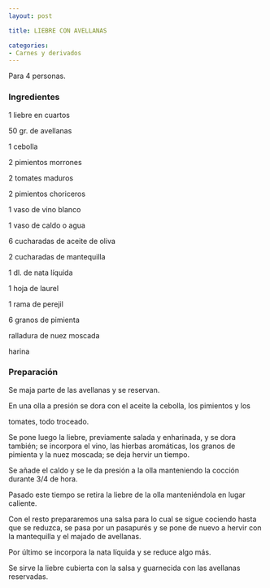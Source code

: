 ```yaml
---
layout: post

title: LIEBRE CON AVELLANAS

categories:
- Carnes y derivados
---
```

Para 4 personas.

<h3>Ingredientes</h3>

1 liebre en cuartos

50 gr. de avellanas

1 cebolla

2 pimientos morrones

2 tomates maduros

2 pimientos choriceros

1 vaso de vino blanco

1 vaso de caldo o agua

6 cucharadas de aceite de oliva

2 cucharadas de mantequilla

1 dl. de nata líquida

1 hoja de laurel

1 rama de perejil

6 granos de pimienta

ralladura de nuez moscada

harina

<h3>Preparación</h3>

Se maja parte de las avellanas y se reservan.

En una olla a presión se dora con el aceite la cebolla, los pimientos y los

tomates, todo troceado.

Se pone luego la liebre, previamente salada y enharinada, y se dora también; se incorpora el vino, las hierbas aromáticas, los granos de pimienta y la nuez moscada; se deja hervir un tiempo.

Se añade el caldo y se le da presión a la olla manteniendo la cocción durante 3/4 de hora.

Pasado este tiempo se retira la liebre de la olla manteniéndola en lugar caliente.

Con el resto prepararemos una salsa para lo cual se sigue cociendo hasta que se reduzca, se pasa por un pasapurés y se pone de nuevo a hervir con la mantequilla y el majado de avellanas.

Por último se incorpora la nata líquida y se reduce algo más.

Se sirve la liebre cubierta con la salsa y guarnecida con las avellanas reservadas.
